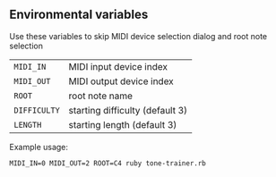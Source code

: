 

## Environmental variables
Use these variables to skip MIDI device selection dialog and root note selection

|            |                                |
|------------|--------------------------------|
|`MIDI_IN`   | MIDI input device index        | 
|`MIDI_OUT`  | MIDI output device index       |
|`ROOT`      | root note name                 |
|`DIFFICULTY`| starting difficulty (default 3)|
|`LENGTH`    | starting length (default 3)    |


Example usage: 

`MIDI_IN=0 MIDI_OUT=2 ROOT=C4 ruby tone-trainer.rb`
